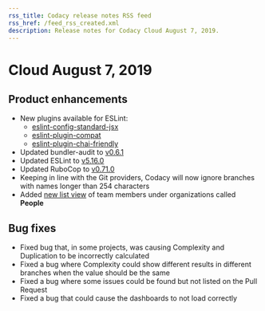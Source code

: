 ```yaml
---
rss_title: Codacy release notes RSS feed
rss_href: /feed_rss_created.xml
description: Release notes for Codacy Cloud August 7, 2019.
---
```


# Cloud August 7, 2019

## Product enhancements

-   New plugins available for ESLint:
    -   [<span class="skip-vale">eslint-config-standard-jsx</span>](https://www.npmjs.com/package/eslint-config-standard-jsx)
    -   [<span class="skip-vale">eslint-plugin-compat</span>](https://www.npmjs.com/package/eslint-plugin-compat)
    -   [<span class="skip-vale">eslint-plugin-chai-friendly</span>](https://www.npmjs.com/package/eslint-plugin-chai-friendly)
-   Updated bundler-audit to [v0.6.1](https://github.com/rubysec/bundler-audit/releases/tag/v0.6.1)
-   Updated ESLint to [v5.16.0](https://eslint.org/blog/2019/03/eslint-v5.16.0-released)
-   Updated RuboCop to [v0.71.0](https://github.com/rubocop-hq/rubocop/releases/tag/v0.71.0)
-   Keeping in line with the Git providers, Codacy will now ignore branches with names longer than 254 characters
-   Added [new list view](../../organizations/manual-organizations/creating-and-managing-teams.md) of team members under organizations called **People**

## Bug fixes

-   Fixed bug that, in some projects, was causing Complexity and Duplication to be incorrectly calculated
-   Fixed a bug where Complexity could show different results in different branches when the value should be the same
-   Fixed a bug where some issues could be found but not listed on the Pull Request
-   Fixed a bug that could cause the dashboards to not load correctly
